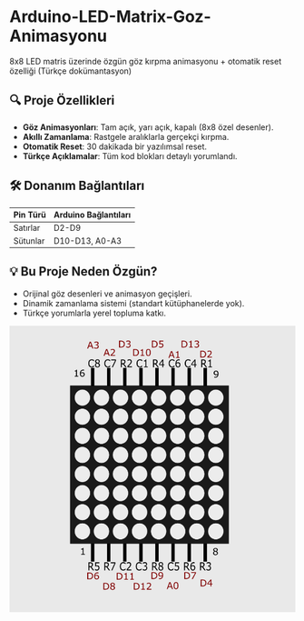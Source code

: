 # Arduino-LED-Matrix-Goz-Animasyonu
8x8 LED matris üzerinde özgün göz kırpma animasyonu + otomatik reset özelliği (Türkçe dokümantasyon)

## 🔍 Proje Özellikleri
- **Göz Animasyonları**: Tam açık, yarı açık, kapalı (8x8 özel desenler).  
- **Akıllı Zamanlama**: Rastgele aralıklarla gerçekçi kırpma.  
- **Otomatik Reset**: 30 dakikada bir yazılımsal reset.  
- **Türkçe Açıklamalar**: Tüm kod blokları detaylı yorumlandı.  

## 🛠 Donanım Bağlantıları
| Pin Türü | Arduino Bağlantıları |  
|----------|----------------------|  
| Satırlar | D2-D9                |  
| Sütunlar | D10-D13, A0-A3       |  

## 💡 Bu Proje Neden Özgün?
- Orijinal göz desenleri ve animasyon geçişleri.  
- Dinamik zamanlama sistemi (standart kütüphanelerde yok).  
- Türkçe yorumlarla yerel topluma katkı.  


![Proje Önizleme](images/circuit-diagram.png)

